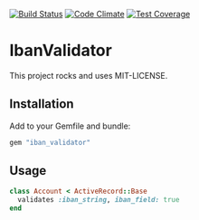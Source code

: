 [![Build Status](https://api.shippable.com/projects/54a7b728d46935d5fbc15f77/badge?branchName=master)](https://app.shippable.com/projects/54a7b728d46935d5fbc15f77/builds/latest)
[![Code Climate](https://codeclimate.com/github/kaspernj/iban_validator/badges/gpa.svg)](https://codeclimate.com/github/kaspernj/iban_validator)
[![Test Coverage](https://codeclimate.com/github/kaspernj/iban_validator/badges/coverage.svg)](https://codeclimate.com/github/kaspernj/iban_validator)

# IbanValidator

This project rocks and uses MIT-LICENSE.


## Installation

Add to your Gemfile and bundle:
```ruby
gem "iban_validator"
```


## Usage

```ruby
class Account < ActiveRecord::Base
  validates :iban_string, iban_field: true
end
```
